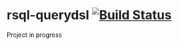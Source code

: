 # rsql-querydsl [![Build Status](https://api.travis-ci.org/vineey/archelix-rsql.svg?token%2FkdSmFoN3e8GGHqffx761)](https://travis-ci.org/vineey/archelix-rsql )

Project in progress
